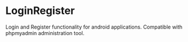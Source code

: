 # LoginRegister
Login and Register functionality for android applications. Compatible with phpmyadmin administration tool.  
